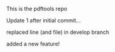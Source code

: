 This is the pdftools repo

Update 1 after initial commit...

replaced line (and file) in develop branch

added a new feature!